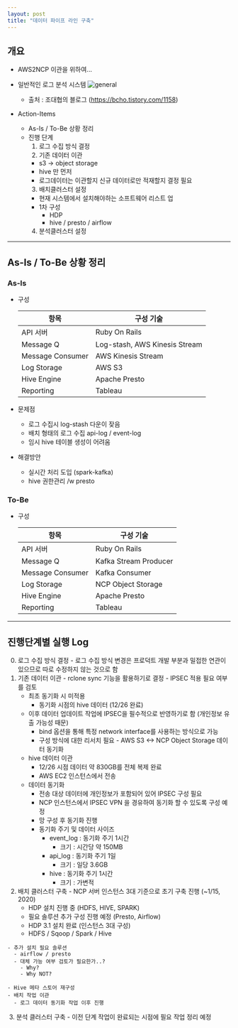 ```yaml
---
layout: post
title: "데이터 파이프 라인 구축"
---
```

## 개요
 - AWS2NCP 이관을 위하여...
 - 일반적인 로그 분석 시스템
  ![general](https://t1.daumcdn.net/cfile/tistory/2510314D5886F3942F)
    - 출처 : 조대협의 블로그 (https://bcho.tistory.com/1158)

  - Action-Items
    - As-Is / To-Be 상황 정리
    - 진행 단계
      1. 로그 수집 방식 결정
      2. 기존 데이터 이관
        - s3 -> object storage
        - hive 만 먼저
        - 로그데이터는 이관할지 신규 데이터로만 적재할지 결정 필요
      3. 배치클러스터 설정
        - 현재 시스템에서 설치해야하는 소프트웨어 리스트 업
        - 1차 구성
          - HDP
          - hive / presto / airflow
      4. 분석클러스터 설정

----

## As-Is / To-Be 상황 정리
  ### As-Is
  - 구성

    항목 | 구성 기술
    --|--
    API 서버 | Ruby On Rails
    Message Q | Log-stash, AWS Kinesis Stream
    Message Consumer | AWS Kinesis Stream
    Log Storage | AWS S3
    Hive Engine | Apache Presto
    Reporting | Tableau

  - 문제점
    - 로그 수집시 log-stash 다운이 잦음
    - 배치 형태의 로그 수집 api-log / event-log
    - 임시 hive 테이블 생성이 어려움
  - 해결방안
    - 실시간 처리 도입 (spark-kafka)
    - hive 권한관리 /w presto

  ### To-Be
  - 구성

    항목 | 구성 기술
    --|--
    API 서버 | Ruby On Rails
    Message Q | Kafka Stream Producer
    Message Consumer | Kafka Consumer
    Log Storage | NCP Object Storage
    Hive Engine | Apache Presto
    Reporting | Tableau

----

## 진행단계별 실행 Log
  0. 로그 수집 방식 결정
    - 로그 수집 방식 변경은 프로덕트 개발 부분과 밀접한 연관이 있으므로 따로 수정하지 않는 것으로 함
  1. 기존 데이터 이관
    - rclone sync 기능을 활용하기로 결정
    - IPSEC 적용 필요 여부를 검토
      - 최초 동기화 시 미적용
        - 동기화 시점의 hive 데이터 (12/26 완료)
      - 이후 데이터 업데이트 작업에 IPSEC을 필수적으로 반영하기로 함 (개인정보 유출 가능성 때문)
        - bind 옵션을 통해 특정 network interface를 사용하는 방식으로 가능
        - 구성 방식에 대한 리서치 필요
    - AWS S3 <-> NCP Object Storage 데이터 동기화
      - hive 데이터 이관
        - 12/26 시점 데이터 약 830GB를 전체 복제 완료
        - AWS EC2 인스턴스에서 전송
      - 데이터 동기화
        - 전송 대상 데이터에 개인정보가 포함되어 있어 IPSEC 구성 필요
        - NCP 인스턴스에서 IPSEC VPN 을 경유하여 동기화 할 수 있도록 구성 예정
        - 망 구성 후 동기화 진행
        - 동기화 주기 및 데이터 사이즈
          - event_log : 동기화 주기 1시간
            - 크기 : 시간당 약 150MB
          - api_log : 동기화 주기 1일
            - 크기 : 일당 3.6GB
          - hive : 동기화 주기 1시간
            - 크기 : 가변적
      ​
  2. 배치 클러스터 구축
    - NCP 서버 인스턴스 3대 기준으로 초기 구축 진행 (~1/15, 2020)
      - HDP 설치 진행 중 (HDFS, HIVE, SPARK)
      - 필요 솔루션 추가 구성 진행 예정 (Presto, Airflow)
      - HDP 3.1 설치 완료 (인스턴스 3대 구성)
      - HDFS / Sqoop / Spark / Hive

    - 추가 설치 필요 솔루션
      - airflow / presto
      - 대체 가능 여부 검토가 필요한가..?
        - Why?
        - Why NOT?

    - Hive 메타 스토어 재구성
    - 배치 작업 이관
      - 로그 데이터 동기화 작업 이후 진행  
​
  3. 분석 클러스터 구축
    - 이전 단계 작업이 완료되는 시점에 필요 작업 정리 예정
